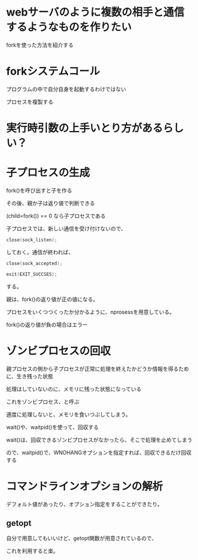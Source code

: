 # webサーバのように複数の相手と通信するようなものを作りたい

forkを使った方法を紹介する

# forkシステムコール

プログラムの中で自分自身を起動するわけではない

プロセスを複製する

# 実行時引数の上手いとり方があるらしい？

# 子プロセスの生成

fork()を呼び出すと子を作る

その後、親か子は返り値で判断できる

(child=fork()) == 0 なら子プロセスである



子プロセスでは、新しい通信を受け付けないので、

```c
close(sock_listen);
```

しておく。通信が終われば、

```c
close(sock_accepted);

exit(EXIT_SUCCSES);
```

する。



親は、fork()の返り値が正の値になる。

プロセスをいくつつくったか分かるように、nprosessを用意している。



fork()の返り値が負の場合はエラー



# ゾンビプロセスの回収

親プロセスの側から子プロセスが正常に処理を終えたかどうか情報を得るために、生き残った状態

処理はしていないのに、メモリに残った状態になっている

これをゾンビプロセス、と呼ぶ



適度に処理しないと、メモリを食いつぶしてしまう。



wait()や、waitpid()を使って、回収する

wait()は、回収できるゾンビプロセスがなかったら、そこで処理を止めてしまう

ので、waitpid()で、WNOHANGオプションを指定すれば、回収できるだけ回収する



# コマンドラインオプションの解析

デフォルト値があったり、オプション指定をすることができたり。



## getopt

自分で用意してもいいけど、getopt関数が用意されているので、

これを利用すると楽。



